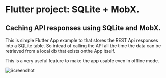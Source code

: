 # Flutter project: SQLite + MobX.

## Caching API responses using SQLite and MobX.

This is simple Flutter App example to that stores the REST Api responses into a SQLite table. So intead of calling the API all the time the data can be retrieved from a local db that exists onthe App itself.

This is a very useful feature to make the app usable even in offline mode.

![Screenshot](https://thewebstorebyg.files.wordpress.com/2020/02/ezgif.com-resize.gif)
